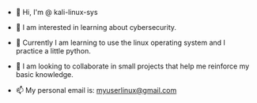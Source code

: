 - 👋 Hi, I'm @ kali-linux-sys

- 👀 I am interested in learning about cybersecurity.

- 🌱 Currently I am learning to use the linux operating system and I practice a little python.

- 💞️ I am looking to collaborate in small projects that help me reinforce my basic knowledge.

- 📫 My personal email is: myuserlinux@gmail.com



<!---
kali-linux-sys/kali-linux-sys is a ✨ special ✨ repository because its `README.md` (this file) appears on your GitHub profile.
You can click the Preview link to take a look at your changes.
--->
